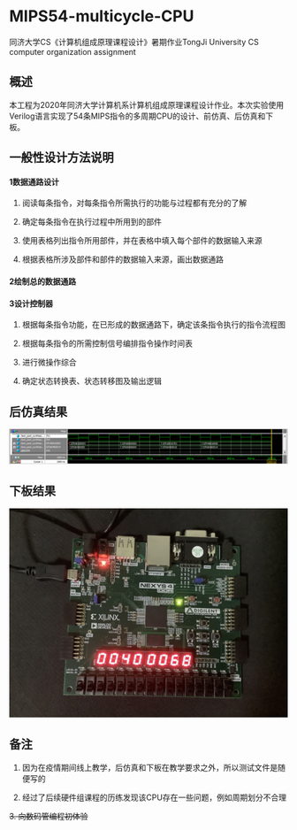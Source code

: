 # MIPS54-multicycle-CPU
同济大学CS《计算机组成原理课程设计》暑期作业TongJi University CS computer organization assignment

## 概述

本工程为2020年同济大学计算机系计算机组成原理课程设计作业。本次实验使用Verilog语言实现了54条MIPS指令的多周期CPU的设计、前仿真、后仿真和下板。

## 一般性设计方法说明

#### 1数据通路设计

1)  阅读每条指令，对每条指令所需执行的功能与过程都有充分的了解

2)  确定每条指令在执行过程中所用到的部件

3)  使用表格列出指令所用部件，并在表格中填入每个部件的数据输入来源

4)  根据表格所涉及部件和部件的数据输入来源，画出数据通路

#### 2绘制总的数据通路

#### 3设计控制器

1)  根据每条指令功能，在已形成的数据通路下，确定该条指令执行的指令流程图

2)  根据每条指令的所需控制信号编排指令操作时间表

3)  进行微操作综合

4)  确定状态转换表、状态转移图及输出逻辑

## 后仿真结果

![image](https://github.com/lingbai-kong/MIPS54-multicycle-CPU/blob/master/%E5%90%8E%E4%BB%BF%E7%9C%9F%E6%B3%A2%E5%BD%A2%E5%9B%BE.png)

## 下板结果

![image](https://github.com/lingbai-kong/MIPS54-multicycle-CPU/blob/master/%E4%B8%8B%E6%9D%BF%E7%BB%93%E6%9E%9C%E5%9B%BE.jpg)

## 备注

1. 因为在疫情期间线上教学，后仿真和下板在教学要求之外，所以测试文件是随便写的

2. 经过了后续硬件组课程的历练发现该CPU存在一些问题，例如周期划分不合理

~~3. 向数码管编程初体验~~

